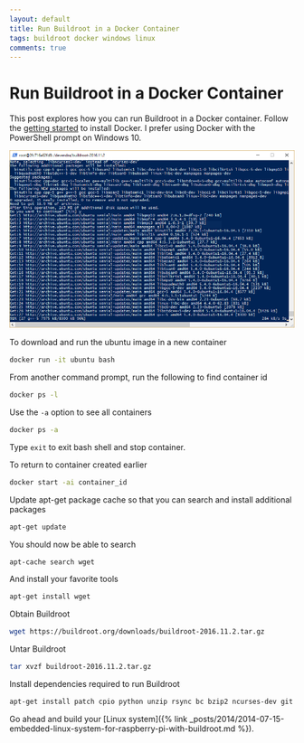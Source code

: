 ```yaml
---
layout: default
title: Run Buildroot in a Docker Container
tags: buildroot docker windows linux
comments: true
---
```

# Run Buildroot in a Docker Container

This post explores how you can run Buildroot in a Docker container. Follow the [getting started](https://docs.docker.com/docker-for-windows/) to install Docker. I prefer using Docker with the PowerShell prompt on Windows 10.

![docker-ubuntu-windows-10.PNG](/assets/img/docker-ubuntu-windows-10.png)

To download and run the ubuntu image in a new container

```bash
docker run -it ubuntu bash
```

From another command prompt, run the following to find container id

```bash
docker ps -l
```

Use the `-a` option to see all containers

```bash
docker ps -a
```

Type `exit` to exit bash shell and stop container.

To return to container created earlier

```bash
docker start -ai container_id
```

Update apt-get package cache so that you can search and install additional packages

```bash
apt-get update
```

You should now be able to search

```bash
apt-cache search wget
```

And install your favorite tools

```bash
apt-get install wget
```

Obtain Buildroot

```bash
wget https://buildroot.org/downloads/buildroot-2016.11.2.tar.gz
```

Untar Buildroot

```bash
tar xvzf buildroot-2016.11.2.tar.gz
```

Install dependencies required to run Buildroot

```bash
apt-get install patch cpio python unzip rsync bc bzip2 ncurses-dev git make g++
```

Go ahead and build your [Linux system]({% link _posts/2014/2014-07-15-embedded-linux-system-for-raspberry-pi-with-buildroot.md %}).
